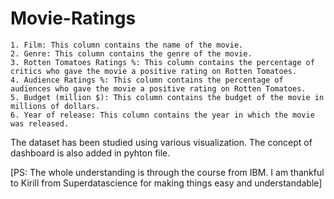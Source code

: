 # Movie-Ratings



    1. Film: This column contains the name of the movie.
    2. Genre: This column contains the genre of the movie.
    3. Rotten Tomatoes Ratings %: This column contains the percentage of critics who gave the movie a positive rating on Rotten Tomatoes.
    4. Audience Ratings %: This column contains the percentage of audiences who gave the movie a positive rating on Rotten Tomatoes.
    5. Budget (million $): This column contains the budget of the movie in millions of dollars.
    6. Year of release: This column contains the year in which the movie was released.


The dataset has been studied using various visualization. The concept of dashboard is also added in pyhton file. 

[PS: The whole understanding is through the course from IBM. I am thankful to Kirill from Superdatascience for making things easy and understandable]
